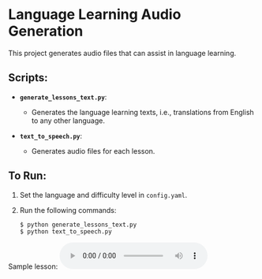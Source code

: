# Language Learning Audio Generation

This project generates audio files that can assist in language learning.

## Scripts:

- **`generate_lessons_text.py`**: 
  - Generates the language learning texts, i.e., translations from English to any other language.

- **`text_to_speech.py`**: 
  - Generates audio files for each lesson.

## To Run:

1. Set the language and difficulty level in `config.yaml`.
2. Run the following commands:

    ```bash
    $ python generate_lessons_text.py
    $ python text_to_speech.py
    ```

Sample lesson:
<audio controls>
  <source src="/data/German/beginner/Lesson 2: Introducing Oneself and Others.mp3" type="audio/mpeg">
  Your browser does not support the audio element.
</audio>
